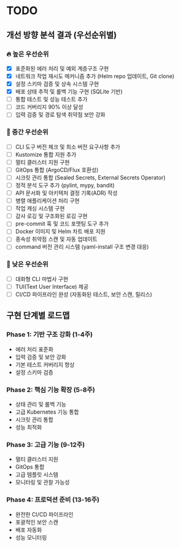 # TODO

## 개선 방향 분석 결과 (우선순위별)

### 🔥 높은 우선순위
- [x] 표준화된 에러 처리 및 예외 계층구조 구현
- [x] 네트워크 작업 재시도 메커니즘 추가 (Helm repo 업데이트, Git clone)
- [x] 설정 스키마 검증 및 상속 시스템 구현
- [x] 배포 상태 추적 및 롤백 기능 구현 (SQLite 기반)
- [ ] 통합 테스트 및 성능 테스트 추가
- [ ] 코드 커버리지 90% 이상 달성
- [ ] 입력 검증 및 경로 탐색 취약점 보안 강화

### 🔶 중간 우선순위
- [ ] CLI 도구 버전 체크 및 최소 버전 요구사항 추가
- [ ] Kustomize 통합 지원 추가
- [ ] 멀티 클러스터 지원 구현
- [ ] GitOps 통합 (ArgoCD/Flux 호환성)
- [ ] 시크릿 관리 통합 (Sealed Secrets, External Secrets Operator)
- [ ] 정적 분석 도구 추가 (pylint, mypy, bandit)
- [ ] API 문서화 및 아키텍처 결정 기록(ADR) 작성
- [ ] 병렬 애플리케이션 처리 구현
- [ ] 작업 캐싱 시스템 구현
- [ ] 감사 로깅 및 구조화된 로깅 구현
- [ ] pre-commit 훅 및 코드 포맷팅 도구 추가
- [ ] Docker 이미지 및 Helm 차트 배포 지원
- [ ] 종속성 취약점 스캔 및 자동 업데이트
- [ ] command 버전 관리 시스템 (yaml-install 구조 변경 대응)

### 🔸 낮은 우선순위
- [ ] 대화형 CLI 마법사 구현
- [ ] TUI(Text User Interface) 제공
- [ ] CI/CD 파이프라인 완성 (자동화된 테스트, 보안 스캔, 릴리스)

## 구현 단계별 로드맵

### Phase 1: 기반 구조 강화 (1-4주)
- 에러 처리 표준화
- 입력 검증 및 보안 강화
- 기본 테스트 커버리지 향상
- 설정 스키마 검증

### Phase 2: 핵심 기능 확장 (5-8주)
- 상태 관리 및 롤백 기능
- 고급 Kubernetes 기능 통합
- 시크릿 관리 통합
- 성능 최적화

### Phase 3: 고급 기능 (9-12주)
- 멀티 클러스터 지원
- GitOps 통합
- 고급 템플릿 시스템
- 모니터링 및 관찰 가능성

### Phase 4: 프로덕션 준비 (13-16주)
- 완전한 CI/CD 파이프라인
- 포괄적인 보안 스캔
- 배포 자동화
- 성능 모니터링
